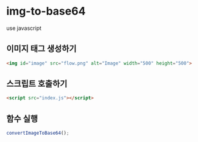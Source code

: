 # img-to-base64
use javascript

## 이미지 태그 생성하기
```html
<img id="image" src="flow.png" alt="Image" width="500" height="500">
```

## 스크립트 호출하기
```html
<script src="index.js"></script>
```

## 함수 실행
```javascript
convertImageToBase64();
```